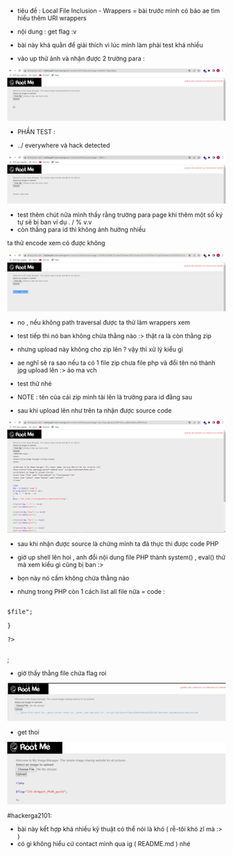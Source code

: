 - tiêu đề : Local File Inclusion - Wrappers = bài trước mình có bảo ae tìm hiểu thêm URI wrappers 
- nội dung : get flag :v 

- bài này khá quằn để giải thích vì lúc mình làm phải test khá nhiều 

- vào up thử ảnh và nhận được 2 trường para : 

![Alt text](<../image/20.1.png>)

- PHẦN TEST : 

- ../ everywhere và hack detected

![Alt text](<../image/20.2.png>)

- test thêm chút nữa mình thấy rằng trường para page khi thêm một số ký tự sẽ bị ban ví dụ . / % v.v 
- còn thằng para id thì không ảnh hưởng nhiều 

ta thử encode xem có được không 

![Alt text](<../image/20.4.png>)

- no , nếu không path traversal được ta thử làm wrappers xem 
- test tiếp thì nó ban không chừa thằng nào :> thật ra là còn thằng zip 
- nhưng upload này không cho zip lên ? vậy thì xử lý kiểu gì 
- ae nghĩ sẽ ra sao nếu ta có 1 file zip chưa file php và đổi tên nó thành jpg upload lên :> ảo ma vch 
- test thử nhé 

- NOTE : tên của cái zip mình tải lên là trường para id đằng sau 
- sau khi upload lên như trên ta nhận được source code 

![Alt text](<../image/20.5.png>)

- sau khi nhận được source là chứng mình ta đã thực thi được code PHP
- giờ up shell lên hoi , anh đổi nội dung file PHP thành system() , eval() thử mà xem kiểu gì cũng bị ban :> 

- bọn này nó cấm không chừa thằng nào 
- nhưng trong PHP còn 1 cách list all file nữa = code : 

<pre>

<?php

$path = './';

$files = scandir($path);

foreach($files as $file) {

echo "<a href='$file'>$file</a>";

}

?>

</pre>;

- giờ thấy thằng file chứa flag roi 

![Alt text](<../image/20.6.png>)

- get thoi 

![Alt text](<../image/20.7.png>)

#hackerga2101: 
- bài này kết hợp khá nhiều kỹ thuật có thể nói là khó ( rễ-tôi khó zl mà :> )
- có gì không hiểu cứ contact mình qua ig ( README.md ) nhé 